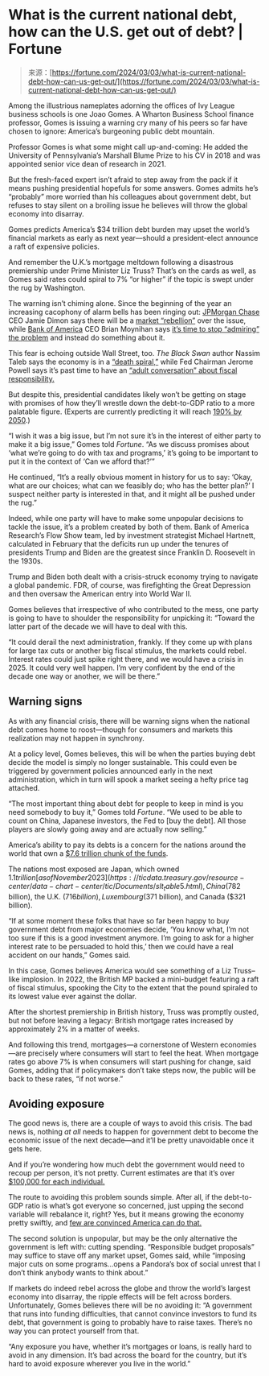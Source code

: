 <!--yml
category: 未分类
date: 2024-05-27 14:36:34
-->

# What is the current national debt, how can the U.S. get out of debt? | Fortune

> 来源：[https://fortune.com/2024/03/03/what-is-current-national-debt-how-can-us-get-out/](https://fortune.com/2024/03/03/what-is-current-national-debt-how-can-us-get-out/)

Among the illustrious nameplates adorning the offices of Ivy League business schools is one Joao Gomes. A Wharton Business School finance professor, Gomes is issuing a warning cry many of his peers so far have chosen to ignore: America’s burgeoning public debt mountain.

Professor Gomes is what some might call up-and-coming: He added the University of Pennsylvania’s Marshall Blume Prize to his CV in 2018 and was appointed senior vice dean of research in 2021\.

But the fresh-faced expert isn’t afraid to step away from the pack if it means pushing presidential hopefuls for some answers. Gomes admits he’s “probably” more worried than his colleagues about government debt, but refuses to stay silent on a broiling issue he believes will throw the global economy into disarray.

Gomes predicts America’s $34 trillion debt burden may upset the world’s financial markets as early as next year—should a president-elect announce a raft of expensive policies.

And remember the U.K.’s mortgage meltdown following a disastrous premiership under Prime Minister Liz Truss? That’s on the cards as well, as Gomes said rates could spiral to 7% “or higher” if the topic is swept under the rug by Washington.

The warning isn’t chiming alone. Since the beginning of the year an increasing cacophony of alarm bells has been ringing out: [JPMorgan Chase](https://fortune.com/company/jpmorgan-chase/) CEO Jamie Dimon says there will be a [market “rebellion”](https://fortune.com/2024/01/29/jamie-dimon-government-debt-crisis-market-rebellion/) over the issue, while [Bank of America](https://fortune.com/company/bank-of-america-corp/) CEO Brian Moynihan says [it’s time to stop “admiring” the problem](https://fortune.com/2024/02/06/bank-of-america-ceo-brian-moynihan-national-debt-problem/#) and instead do something about it.

This fear is echoing outside Wall Street, too. *The Black Swan* author Nassim Taleb says the economy is in a [“death spiral,”](https://fortune.com/2024/01/31/nassim-nicholas-taleb-black-swan-author-national-debt-death-spiral/#) while Fed Chairman Jerome Powell says it’s past time to have an [“adult conversation” about fiscal responsibility.](https://fortune.com/2024/02/05/national-debt-unsustainble-fed-chair-jerome-powell-jamie-dimon-ray-dalio-warn/)

But despite this, presidential candidates likely won’t be getting on stage with promises of how they’ll wrestle down the debt-to-GDP ratio to a more palatable figure. (Experts are currently predicting it will reach [190% by 2050](https://budgetmodel.wharton.upenn.edu/issues/2023/9/29/stabilize-federal-debt-economic-growth#:~:text=Without%20changes%20in%20fiscal%20policy,debt%20while%20growing%20the%20economy.).)

“I wish it was a big issue, but I’m not sure it’s in the interest of either party to make it a big issue,” Gomes told *Fortune*. “As we discuss promises about ‘what we’re going to do with tax and programs,’ it’s going to be important to put it in the context of ‘Can we afford that?’”

He continued, “It’s a really obvious moment in history for us to say: ‘Okay, what are our choices; what can we feasibly do; who has the better plan?’ I suspect neither party is interested in that, and it might all be pushed under the rug.”

Indeed, while one party will have to make some unpopular decisions to tackle the issue, it’s a problem created by both of them. Bank of America Research’s Flow Show team, led by investment strategist Michael Hartnett, calculated in February that the deficits run up under the tenures of presidents Trump and Biden are the greatest since Franklin D. Roosevelt in the 1930s.

Trump and Biden both dealt with a crisis-struck economy trying to navigate a global pandemic. FDR, of course, was firefighting the Great Depression and then oversaw the American entry into World War II.

Gomes believes that irrespective of who contributed to the mess, one party is going to have to shoulder the responsibility for unpicking it: “Toward the latter part of the decade we will have to deal with this.

“It could derail the next administration, frankly. If they come up with plans for large tax cuts or another big fiscal stimulus, the markets could rebel. Interest rates could just spike right there, and we would have a crisis in 2025\. It could very well happen. I’m very confident by the end of the decade one way or another, we will be there.” 

## Warning signs

As with any financial crisis, there will be warning signs when the national debt comes home to roost—though for consumers and markets this realization may not happen in synchrony.

At a policy level, Gomes believes, this will be when the parties buying debt decide the model is simply no longer sustainable. This could even be triggered by government policies announced early in the next administration, which in turn will spook a market seeing a hefty price tag attached.

“The most important thing about debt for people to keep in mind is you need somebody to buy it,” Gomes told *Fortune*. “We used to be able to count on China, Japanese investors, the Fed to [buy the debt]. All those players are slowly going away and are actually now selling.”

America’s ability to pay its debts is a concern for the nations around the world that own a [$7.6 trillion chunk of the funds](https://fred.stlouisfed.org/series/FDHBFIN). 

The nations most exposed are Japan, which owned $1.1 trillion [as of November 2023](https://ticdata.treasury.gov/resource-center/data-chart-center/tic/Documents/slt_table5.html), China ($782 billion), the U.K. ($716 billion), Luxembourg ($371 billion), and Canada ($321 billion).

“If at some moment these folks that have so far been happy to buy government debt from major economies decide, ‘You know what, I’m not too sure if this is a good investment anymore. I’m going to ask for a higher interest rate to be persuaded to hold this,’ then we could have a real accident on our hands,” Gomes said.

In this case, Gomes believes America would see something of a Liz Truss–like implosion. In 2022, the British MP backed a mini-budget featuring a raft of fiscal stimulus, spooking the City to the extent that the pound spiraled to its lowest value ever against the dollar.

After the shortest premiership in British history, Truss was promptly ousted, but not before leaving a legacy: British mortgage rates increased by approximately 2% in a matter of weeks.

And following this trend, mortgages—a cornerstone of Western economies—are precisely where consumers will start to feel the heat. When mortgage rates go above 7% is when consumers will start pushing for change, said Gomes, adding that if policymakers don’t take steps now, the public will be back to these rates, “if not worse.”

## Avoiding exposure

The good news is, there are a couple of ways to avoid this crisis. The bad news is, nothing *at all* needs to happen for government debt to become the economic issue of the next decade—and it’ll be pretty unavoidable once it gets here.

And if you’re wondering how much debt the government would need to recoup per person, it’s not pretty. Current estimates are that it’s over [$100,000 for each individual.](https://fortune.com/2024/01/02/us-national-debt-hits-record-34-trillion-congress-funding-fight/)

The route to avoiding this problem sounds simple. After all, if the debt-to-GDP ratio is what’s got everyone so concerned, just upping the second variable will rebalance it, right? Yes, but it means growing the economy pretty swiftly, and [few are convinced America can do that.](https://fortune.com/2024/02/28/how-much-did-economy-grow-2023-last-year/)

The second solution is unpopular, but may be the only alternative the government is left with: cutting spending. “Responsible budget proposals” may suffice to stave off any market upset, Gomes said, while “imposing major cuts on some programs…opens a Pandora’s box of social unrest that I don’t think anybody wants to think about.”

If markets do indeed rebel across the globe and throw the world’s largest economy into disarray, the ripple effects will be felt across borders. Unfortunately, Gomes believes there will be no avoiding it: “A government that runs into funding difficulties, that cannot convince investors to fund its debt, that government is going to probably have to raise taxes. There’s no way you can protect yourself from that.

“Any exposure you have, whether it’s mortgages or loans, is really hard to avoid in any dimension. It’s bad across the board for the country, but it’s hard to avoid exposure wherever you live in the world.”